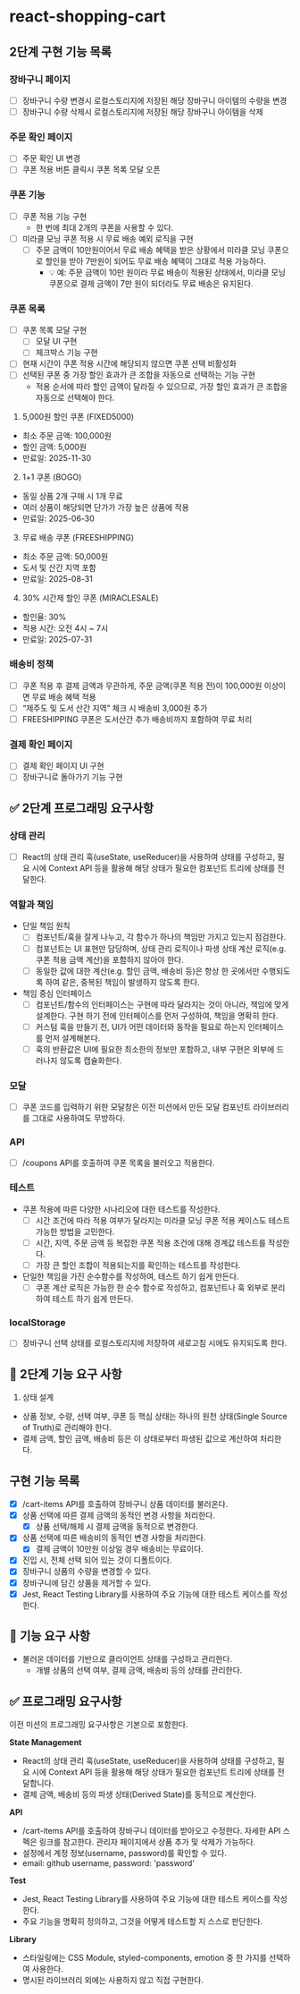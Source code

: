 # react-shopping-cart

## 2단계 구현 기능 목록

### 장바구니 페이지

- [ ] 장바구니 수량 변경시 로컬스토리지에 저장된 해당 장바구니 아이템의 수량을 변경
- [ ] 장바구니 수량 삭제시 로컬스토리지에 저장된 해당 장바구니 아이템을 삭제

### 주문 확인 페이지

- [ ] 주문 확인 UI 변경
- [ ] 쿠폰 적용 버튼 클릭시 쿠폰 목록 모달 오픈

### 쿠폰 기능

- [ ] 쿠폰 적용 기능 구현
  - 한 번에 최대 2개의 쿠폰을 사용할 수 있다.
- [ ] 미라클 모닝 쿠폰 적용 시 무료 배송 예외 로직을 구현
  - [ ] 주문 금액이 10만원이어서 무료 배송 혜택을 받은 상황에서 미라클 모닝 쿠폰으로 할인을 받아 7만원이 되어도 무료 배송 혜택이 그대로 적용 가능하다.
    - 💡 예: 주문 금액이 10만 원이라 무료 배송이 적용된 상태에서,
      미라클 모닝 쿠폰으로 결제 금액이 7만 원이 되더라도 무료 배송은 유지된다.

### 쿠폰 목록

- [ ] 쿠폰 목록 모달 구현
  - [ ] 모달 UI 구현
  - [ ] 체크박스 기능 구현
- [ ] 현재 시간이 쿠폰 적용 시간에 해당되지 않으면 쿠폰 선택 비활성화
- [ ] 선택된 쿠폰 중 가장 할인 효과가 큰 조합을 자동으로 선택하는 기능 구현
  - 적용 순서에 따라 할인 금액이 달라질 수 있으므로, 가장 할인 효과가 큰 조합을 자동으로 선택해야 한다.

1. 5,000원 할인 쿠폰 (FIXED5000)

- 최소 주문 금액: 100,000원
- 할인 금액: 5,000원
- 만료일: 2025-11-30

2. 1+1 쿠폰 (BOGO)

- 동일 상품 2개 구매 시 1개 무료
- 여러 상품이 해당되면 단가가 가장 높은 상품에 적용
- 만료일: 2025-06-30

3. 무료 배송 쿠폰 (FREESHIPPING)

- 최소 주문 금액: 50,000원
- 도서 및 산간 지역 포함
- 만료일: 2025-08-31

4. 30% 시간제 할인 쿠폰 (MIRACLESALE)

- 할인율: 30%
- 적용 시간: 오전 4시 ~ 7시
- 만료일: 2025-07-31

### 배송비 정책

- [ ] 쿠폰 적용 후 결제 금액과 무관하게, 주문 금액(쿠폰 적용 전)이 100,000원 이상이면 무료 배송 혜택 적용
- [ ] “제주도 및 도서 산간 지역” 체크 시 배송비 3,000원 추가
- [ ] FREESHIPPING 쿠폰은 도서산간 추가 배송비까지 포함하여 무료 처리

### 결제 확인 페이지

- [ ] 결제 확인 페이지 UI 구현
- [ ] 장바구니로 돌아가기 기능 구현

## ✅ 2단계 프로그래밍 요구사항

### 상태 관리

- [ ] React의 상태 관리 훅(useState, useReducer)을 사용하여 상태를 구성하고, 필요 시에 Context API 등을 활용해 해당 상태가 필요한 컴포넌트 트리에 상태를 전달한다.

### 역할과 책임

- 단일 책임 원칙
  - [ ] 컴포넌트/훅을 잘게 나누고, 각 함수가 하나의 책임만 가지고 있는지 점검한다.
  - [ ] 컴포넌트는 UI 표현만 담당하며, 상태 관리 로직이나 파생 상태 계산 로직(e.g. 쿠폰 적용 금액 계산)을 포함하지 않아야 한다.
  - [ ] 동일한 값에 대한 계산(e.g. 할인 금액, 배송비 등)은 항상 한 곳에서만 수행되도록 하여 같은, 중복된 책임이 발생하지 않도록 한다.
- 책임 중심 인터페이스
  - [ ] 컴포넌트/함수의 인터페이스는 구현에 따라 달라지는 것이 아니라, 책임에 맞게 설계한다. 구현 하기 전에 인터페이스를 먼저 구성하여, 책임을 명확히 한다.
  - [ ] 커스텀 훅을 만들기 전, UI가 어떤 데이터와 동작을 필요로 하는지 인터페이스를 먼저 설계해본다.
  - [ ] 훅의 반환값은 UI에 필요한 최소한의 정보만 포함하고, 내부 구현은 외부에 드러나지 않도록 캡슐화한다.

### 모달

- [ ] 쿠폰 코드를 입력하기 위한 모달창은 이전 미션에서 만든 모달 컴포넌트 라이브러리를 그대로 사용하여도 무방하다.

### API

- [ ] /coupons API를 호출하여 쿠폰 목록을 불러오고 적용한다.

### 테스트

- 쿠폰 적용에 따른 다양한 시나리오에 대한 테스트를 작성한다.
  - [ ] 시간 조건에 따라 적용 여부가 달라지는 미라클 모닝 쿠폰 적용 케이스도 테스트 가능한 방법을 고민한다.
  - [ ] 시간, 지역, 주문 금액 등 복잡한 쿠폰 적용 조건에 대해 경계값 테스트를 작성한다.
  - [ ] 가장 큰 할인 조합이 적용되는지를 확인하는 테스트를 작성한다.
- 단일한 책임을 가진 순수함수를 작성하여, 테스트 하기 쉽게 만든다.
  - [ ] 쿠폰 계산 로직은 가능한 한 순수 함수로 작성하고, 컴포넌트나 훅 외부로 분리하여 테스트 하기 쉽게 만든다.

### localStorage

- [ ] 장바구니 선택 상태를 로컬스토리지에 저장하여 새로고침 시에도 유지되도록 한다.

## 🎯 2단계 기능 요구 사항

1. 상태 설계

- 상품 정보, 수량, 선택 여부, 쿠폰 등 핵심 상태는 하나의 원천 상태(Single Source of Truth)로 관리해야 한다.
- 결제 금액, 할인 금액, 배송비 등은 이 상태로부터 파생된 값으로 계산하여 처리한다.

## 구현 기능 목록

- [x] /cart-items API를 호출하여 장바구니 상품 데이터를 불러온다.
- [x] 상품 선택에 따른 결제 금액의 동적인 변경 사항을 처리한다.
  - [x] 상품 선택/해제 시 결제 금액을 동적으로 변경한다.
- [x] 상품 선택에 따른 배송비의 동적인 변경 사항을 처리한다.
  - [x] 결제 금액이 10만원 이상일 경우 배송비는 무료이다.
- [x] 진입 시, 전체 선택 되어 있는 것이 디폴트이다.
- [x] 장바구니 상품의 수량을 변경할 수 있다.
- [x] 장바구니에 담긴 상품을 제거할 수 있다.
- [x] Jest, React Testing Library를 사용하여 주요 기능에 대한 테스트 케이스를 작성한다.

## 🎯 기능 요구 사항

- 불러온 데이터를 기반으로 클라이언트 상태를 구성하고 관리한다.
  - 개별 상품의 선택 여부, 결제 금액, 배송비 등의 상태를 관리한다.

## ✅ 프로그래밍 요구사항

이전 미션의 프로그래밍 요구사항은 기본으로 포함한다.

**State Management**

- React의 상태 관리 훅(useState, useReducer)을 사용하여 상태를 구성하고, 필요 시에 Context API 등을 활용해 해당 상태가 필요한 컴포넌트 트리에 상태를 전달합니다.
- 결제 금액, 배송비 등의 파생 상태(Derived State)를 동적으로 계산한다.

**API**

- /cart-items API를 호출하여 장바구니 데이터를 받아오고 수정한다. 자세한 API 스펙은 링크를 참고한다.
  관리자 페이지에서 상품 추가 및 삭제가 가능하다.
- 설정에서 계정 정보(username, password)를 확인할 수 있다.
- email: github username, password: 'password'

**Test**

- Jest, React Testing Library를 사용하여 주요 기능에 대한 테스트 케이스를 작성한다.
- 주요 기능을 명확히 정의하고, 그것을 어떻게 테스트할 지 스스로 판단한다.

**Library**

- 스타일링에는 CSS Module, styled-components, emotion 중 한 가지를 선택하여 사용한다.
- 명시된 라이브러리 외에는 사용하지 않고 직접 구현한다.
